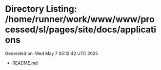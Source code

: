 # Directory Listing: /home/runner/work/www/www/processed/sl/pages/site/docs/applications
Generated on: Wed May  7 05:12:42 UTC 2025

- [README.md](README.md)
